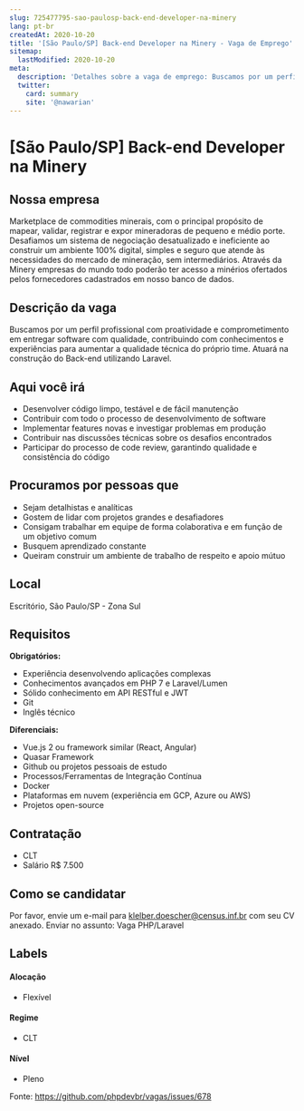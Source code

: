 ```yaml
---
slug: 725477795-sao-paulosp-back-end-developer-na-minery
lang: pt-br
createdAt: 2020-10-20
title: '[São Paulo/SP] Back-end Developer na Minery - Vaga de Emprego'
sitemap:
  lastModified: 2020-10-20
meta:
  description: 'Detalhes sobre a vaga de emprego: Buscamos por um perfil profissional com proatividade e comprometimento em entregar software com qualidade, contribuindo com conhecimentos e experiências para aumentar a qualidade técnica do próprio time. Atuará na construção do Back-end utilizando Laravel.'
  twitter:
    card: summary
    site: '@nawarian'
---
```


# [São Paulo/SP] Back-end Developer na Minery

<!--
==================================================
Caso a vaga for remoto durante a pandemia informar no texto "Remoto durante o covid"
==================================================
-->
<!-- 
==================================================
POR FAVOR, SÓ POSTE SE A VAGA FOR PARA BACK-END!

Não faça distinção de gênero no título da vaga.

Use: "Back-End Developer" ao invés de 
"Desenvolvedor Back-End" \o/

Exemplo: `[São Paulo] Back-End Developer @ NOME DA EMPRESA`
==================================================
-->
<!--
==================================================
Caso a vaga for remoto durante a pandemia deixar a linha abaixo
==================================================
-->
## Nossa empresa

Marketplace de commodities minerais, com o principal propósito de mapear, validar, registrar e expor mineradoras de pequeno e médio porte.
Desafiamos um sistema de negociação desatualizado e ineficiente ao construir um ambiente 100% digital, simples e seguro que atende às necessidades do mercado de mineração, sem intermediários. Através da Minery empresas do mundo todo poderão ter acesso a minérios ofertados pelos fornecedores cadastrados em nosso banco de dados.

## Descrição da vaga

Buscamos por um perfil profissional com proatividade e comprometimento em entregar software com qualidade, contribuindo com conhecimentos e experiências para aumentar a qualidade técnica do próprio time. Atuará na construção do Back-end utilizando Laravel.

## Aqui você irá

- Desenvolver código limpo, testável e de fácil manutenção
- Contribuir com todo o processo de desenvolvimento de software
- Implementar features novas e investigar problemas em produção
- Contribuir nas discussões técnicas sobre os desafios encontrados
- Participar do processo de code review, garantindo qualidade e consistência do código

## Procuramos por pessoas que

- Sejam detalhistas e analíticas
- Gostem de lidar com projetos grandes e desafiadores
- Consigam trabalhar em equipe de forma colaborativa e em função de um objetivo comum
- Busquem aprendizado constante
- Queiram construir um ambiente de trabalho de respeito e apoio mútuo

## Local

Escritório, São Paulo/SP - Zona Sul

## Requisitos

**Obrigatórios:**
- Experiência desenvolvendo aplicações complexas
- Conhecimentos avançados em PHP 7 e Laravel/Lumen
- Sólido conhecimento em API RESTful e JWT
- Git
- Inglês técnico

**Diferenciais:**

- Vue.js 2 ou framework similar (React, Angular)
- Quasar Framework
- Github ou projetos pessoais de estudo
- Processos/Ferramentas de Integração Contínua
- Docker
- Plataformas em nuvem (experiência em GCP, Azure ou AWS)
- Projetos open-source

## Contratação

- CLT
- Salário R$ 7.500

## Como se candidatar

Por favor, envie um e-mail para klelber.doescher@census.inf.br com seu CV anexado. Enviar no assunto: Vaga PHP/Laravel


## Labels
<!-- retire os labels que não fazem sentido à vaga -->

#### Alocação
- Flexível

#### Regime
- CLT

#### Nível
- Pleno




Fonte: https://github.com/phpdevbr/vagas/issues/678
